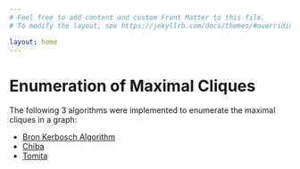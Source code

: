 ```yaml
---
# Feel free to add content and custom Front Matter to this file.
# To modify the layout, see https://jekyllrb.com/docs/themes/#overriding-theme-defaults

layout: home
---
```


# Enumeration of Maximal Cliques

The following 3 algorithms were implemented to enumerate the maximal cliques in a graph:

- [Bron Kerbosch Algorithm](/bka)
- [Chiba](/chiba)
- [Tomita](/tomita)
